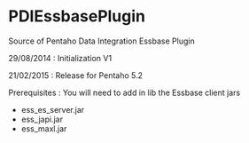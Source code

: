 PDIEssbasePlugin
================

Source of Pentaho Data Integration Essbase Plugin

29/08/2014 : Initialization V1

21/02/2015 : Release for Pentaho 5.2

Prerequisites : You will need to add in lib the Essbase client jars 
- ess_es_server.jar
- ess_japi.jar
- ess_maxl.jar
